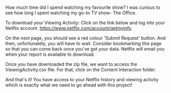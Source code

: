 How much time did I spend watching my favourite show?
I was curious to see how long I spent watching my go-to TV show- The Office. 


To download your Viewing Activity:
Click on the link below and log into your Netflix account. 
https://www.netflix.com/account/getmyinfo

On the next page, you should see a red colour 'Submit Request' button. And then, unfortunately, you will have to wait. Consider bookmarking this page so that you can come back once you’ve got your data. Netflix will email you when your report is available to download.

Once you have downloaded the zip file, we want to access the ViewingActivity.csv file. For that, click on the Content Interaction folder.

And that's it! You have access to your Netflix history and viewing activity which is exactly what we need to go ahead with this project!
